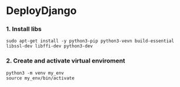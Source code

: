 # DeployDjango

### 1. Install libs
```
sudo apt-get install -y python3-pip python3-vevn build-essential libssl-dev libffi-dev python3-dev
```

### 2. Create and activate virtual enviroment
```
python3 -m venv my_env
source my_env/bin/activate
```
